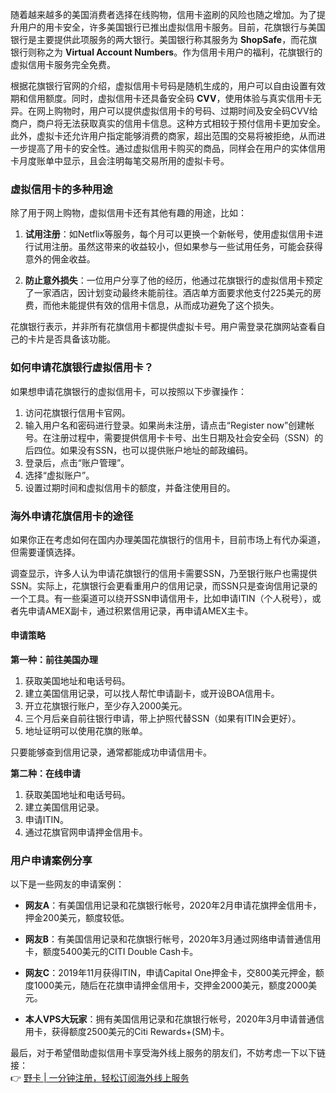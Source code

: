 随着越来越多的美国消费者选择在线购物，信用卡盗刷的风险也随之增加。为了提升用户的用卡安全，许多美国银行已推出虚拟信用卡服务。目前，花旗银行与美国银行是主要提供此项服务的两大银行。美国银行称其服务为 **ShopSafe**，而花旗银行则称之为 **Virtual Account Numbers**。作为信用卡用户的福利，花旗银行的虚拟信用卡服务完全免费。

根据花旗银行官网的介绍，虚拟信用卡号码是随机生成的，用户可以自由设置有效期和信用额度。同时，虚拟信用卡还具备安全码 **CVV**，使用体验与真实信用卡无异。在网上购物时，用户可以提供虚拟信用卡的号码、过期时间及安全码CVV给商户，商户将无法获取真实的信用卡信息。这种方式相较于预付信用卡更加安全。此外，虚拟卡还允许用户指定能够消费的商家，超出范围的交易将被拒绝，从而进一步提高了用卡的安全性。通过虚拟信用卡购买的商品，同样会在用户的实体信用卡月度账单中显示，且会注明每笔交易所用的虚拟卡号。

### 虚拟信用卡的多种用途

除了用于网上购物，虚拟信用卡还有其他有趣的用途，比如：

1. **试用注册**：如Netflix等服务，每个月可以更换一个新帐号，使用虚拟信用卡进行试用注册。虽然这带来的收益较小，但如果参与一些试用任务，可能会获得意外的佣金收益。
  
2. **防止意外损失**：一位用户分享了他的经历，他通过花旗银行的虚拟信用卡预定了一家酒店，因计划变动最终未能前往。酒店单方面要求他支付225美元的房费，而他未能提供有效的信用卡信息，从而成功避免了这个损失。

花旗银行表示，并非所有花旗信用卡都提供虚拟卡号。用户需登录花旗网站查看自己的卡片是否具备该功能。

### 如何申请花旗银行虚拟信用卡？

如果想申请花旗银行的虚拟信用卡，可以按照以下步骤操作：

1. 访问花旗银行信用卡官网。
2. 输入用户名和密码进行登录。如果尚未注册，请点击“Register now”创建帐号。在注册过程中，需要提供信用卡卡号、出生日期及社会安全码（SSN）的后四位。如果没有SSN，也可以提供账户地址的邮政编码。
3. 登录后，点击“账户管理”。
4. 选择“虚拟账户”。
5. 设置过期时间和虚拟信用卡的额度，并备注使用目的。

### 海外申请花旗信用卡的途径

如果你正在考虑如何在国内办理美国花旗银行的信用卡，目前市场上有代办渠道，但需要谨慎选择。

调查显示，许多人认为申请花旗银行的信用卡需要SSN，乃至银行账户也需提供SSN。实际上，花旗银行会更看重用户的信用记录，而SSN只是查询信用记录的一个工具。有一些渠道可以绕开SSN申请信用卡，比如申请ITIN（个人税号），或者先申请AMEX副卡，通过积累信用记录，再申请AMEX主卡。

#### 申请策略

**第一种：前往美国办理**

1. 获取美国地址和电话号码。
2. 建立美国信用记录，可以找人帮忙申请副卡，或开设BOA信用卡。
3. 开立花旗银行账户，至少存入2000美元。
4. 三个月后亲自前往银行申请，带上护照代替SSN（如果有ITIN会更好）。
5. 地址证明可以使用花旗的账单。

只要能够查到信用记录，通常都能成功申请信用卡。

**第二种：在线申请**

1. 获取美国地址和电话号码。
2. 建立美国信用记录。
3. 申请ITIN。
4. 通过花旗官网申请押金信用卡。

### 用户申请案例分享

以下是一些网友的申请案例：

- **网友A**：有美国信用记录和花旗银行帐号，2020年2月申请花旗押金信用卡，押金200美元，额度较低。
  
- **网友B**：有美国信用记录和花旗银行帐号，2020年3月通过网络申请普通信用卡，额度5400美元的CITI Double Cash卡。
  
- **网友C**：2019年11月获得ITIN，申请Capital One押金卡，交800美元押金，额度1000美元，随后在花旗申请押金信用卡，交押金2000美元，额度2000美元。

- **本人VPS大玩家**：拥有美国信用记录和花旗银行帐号，2020年3月申请普通信用卡，获得额度2500美元的Citi Rewards+(SM)卡。

最后，对于希望借助虚拟信用卡享受海外线上服务的朋友们，不妨考虑一下以下链接：  
👉 [野卡 | 一分钟注册，轻松订阅海外线上服务](https://bit.ly/bewildcard)